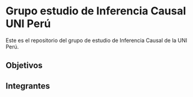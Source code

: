 # Grupo estudio de Inferencia Causal UNI Perú
Este es el repositorio del grupo de estudio de Inferencia Causal de la UNI Perú.

## Objetivos

## Integrantes
